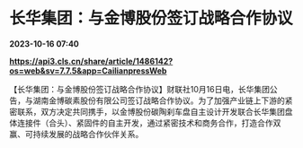 # 长华集团：与金博股份签订战略合作协议

**2023-10-16 07:40**

**https://api3.cls.cn/share/article/1486142?os=web&sv=7.7.5&app=CailianpressWeb**

【长华集团：与金博股份签订战略合作协议】财联社10月16日电，长华集团公告，与湖南金博碳素股份有限公司签订战略合作协议。为了加强产业链上下游的紧密联系，双方决定共同携手，以金博股份碳陶刹车盘自主设计开发联合长华集团盘体连接件（合头）、紧固件的自主开发，通过紧密技术和商务合作，打造合作双赢、可持续发展的战略合作伙伴关系。